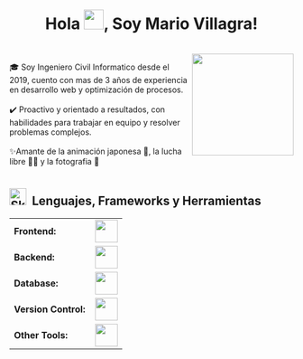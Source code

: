 <!-- Encabezado -->
<h1 align="center" id="soy-mario"><a href="#soy-mario"></a><b>Hola <img src="https://media.giphy.com/media/hvRJCLFzcasrR4ia7z/giphy.gif" width="35">, Soy Mario Villagra!</b></h1>

<br>
<!-- Imagen -->
<img align="right" height="180" src="https://www.pngkey.com/png/full/128-1281748_eyyyyy-bby-one-piece-gif-png.png"/>

<p>
  🎓 Soy Ingeniero Civil Informatico desde el 2019, cuento con mas de 3 años de experiencia en desarrollo web y optimización de procesos.
  <br><br>
  ✔️ Proactivo y orientado a resultados, con habilidades para trabajar en equipo y resolver problemas complejos.
  <br><br>
  ✨Amante de la animación japonesa 🍜, la lucha libre 🤼‍♂️ y la fotografia 📸
</p>
<h1></h1>

<!-- ojo no olvidar-->
<!--Si deseas agregar mas iconos entrar aqui https://skillicons.dev/-->

<h2 id="#lenguajes"><img src="https://media2.giphy.com/media/QssGEmpkyEOhBCb7e1/giphy.gif?cid=ecf05e47a0n3gi1bfqntqmob8g9aid1oyj2wr3ds3mg700bl&rid=giphy.gif" width="30" alt="Skills gif"><a href="#lenguajes"></a>&nbsp; Lenguajes, Frameworks y Herramientas </h2>
<table>
    <tr>
        <td style="font-weight: bold; padding-right: 10px; vertical-align: center;">Frontend:</td>
        <td><img height="40" src="https://skillicons.dev/icons?i=react,mui,tailwind,bootstrap,html,css,js"/></td>
    </tr>
    <tr>
        <td style="font-weight: bold; padding-right: 10px; vertical-align: center; border: none;">Backend:</td>
        <td><img height="40" src="https://skillicons.dev/icons?i=nodejs,python,java,php,laravel,"/></td>
    </tr>
    <tr>
        <td style="font-weight: bold; padding-right: 10px; vertical-align: center; border: none;">Database:</td>
        <td><img height="40" src="https://skillicons.dev/icons?i=mysql, oracle"/></td>
    </tr>
    <tr>
        <td style="font-weight: bold; padding-right: 10px; vertical-align: center; border: none;">Version Control:</td>
        <td><img height="40" src="https://skillicons.dev/icons?i=github,git, docker"/></td>
    </tr>
  <tr>
        <td style="font-weight: bold; padding-right: 10px; vertical-align: center; border: none;">Other Tools:</td>
        <td><img height="40" src="https://skillicons.dev/icons?i=discord,postman,ps,notion"/></td>
    </tr>
</table>
<br>
